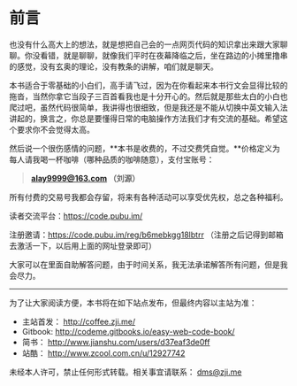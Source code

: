 前言
===

也没有什么高大上的想法，就是想把自己会的一点网页代码的知识拿出来跟大家聊聊。你没看错，就是聊聊，就像我们平时在夜幕降临之后，坐在路边的小摊里撸串的感觉，没有玄奥的理论，没有教条的讲解，咱们就是聊天。

本书适合于零基础的小白们，高手请飞过，因为在你看起来本书行文会显得比较的拖沓，当然你拿它当段子三百首看我也是十分开心的。然后就是那些太白的小白也爬过吧，虽然代码很简单，我讲得也很细致，但是我还是不能从切换中英文输入法讲起的，换言之，你总是要懂得日常的电脑操作方法我们才有交流的基础。希望这个要求你不会觉得太高。

然后说一个很伤感情的问题，**本书是收费的，不过交费凭自觉。**价格定义为每人请我喝一杯咖啡（哪种品质的咖啡随意），支付宝账号：

> **alay9999@163.com  （刘源）**

所有付费的交易号我都会存留，将来有各种活动可以享受优先权，总之各种福利。

读者交流平台：https://code.pubu.im/  

注册邀请：https://code.pubu.im/reg/b6mebkgg18lbtrr    （注册之后记得到邮箱去激活一下，以后用上面的网址登录即可）

大家可以在里面自助解答问题，由于时间关系，我无法承诺解答所有问题，但是我会尽力。

---

为了让大家阅读方便，本书将在如下站点发布，但最终内容以主站为准：

* 主站首发： http://coffee.zji.me/
* Gitbook: http://codeme.gitbooks.io/easy-web-code-book/
* 简书： http://www.jianshu.com/users/d37eaf3de0ff
* 站酷： http://www.zcool.com.cn/u/12927742

未经本人许可，禁止任何形式转载。相关事宜请联系： dms@zji.me